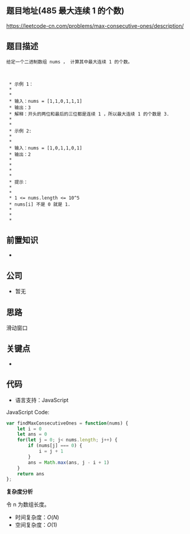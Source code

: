 
## 题目地址(485 最大连续 1 的个数)

https://leetcode-cn.com/problems/max-consecutive-ones/description/

## 题目描述

```
给定一个二进制数组 nums ， 计算其中最大连续 1 的个数。

 

 * 示例 1：
 * 
 * 
 * 输入：nums = [1,1,0,1,1,1]
 * 输出：3
 * 解释：开头的两位和最后的三位都是连续 1 ，所以最大连续 1 的个数是 3.
 * 
 * 
 * 示例 2:
 * 
 * 
 * 输入：nums = [1,0,1,1,0,1]
 * 输出：2
 * 
 * 
 * 
 * 
 * 提示：
 * 
 * 
 * 1 <= nums.length <= 10^5
 * nums[i] 不是 0 就是 1.
 * 
 * 
 *
```

## 前置知识

- 

## 公司

- 暂无

## 思路

滑动窗口

## 关键点

-  

## 代码

- 语言支持：JavaScript

JavaScript Code:

```javascript
var findMaxConsecutiveOnes = function(nums) {
    let i = 0
    let ans = 0
    for(let j = 0; j< nums.length; j++) {
        if (nums[j] === 0) {
            i = j + 1
        }
        ans = Math.max(ans, j - i + 1)
    }
    return ans
};

```


**复杂度分析**

令 n 为数组长度。

- 时间复杂度：$O(N)$
- 空间复杂度：$O(1)$


